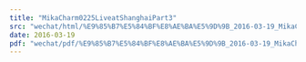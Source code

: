 ```yaml
---
title: "MikaCharm0225LiveatShanghaiPart3"
src: "wechat/html/%E9%85%B7%E5%84%BF%E8%AE%BA%E5%9D%9B_2016-03-19_MikaCharm0225LiveatShanghaiPart3.html"
date: 2016-03-19
pdf: "wechat/pdf/%E9%85%B7%E5%84%BF%E8%AE%BA%E5%9D%9B_2016-03-19_MikaCharm0225LiveatShanghaiPart3.pdf"
---
```

